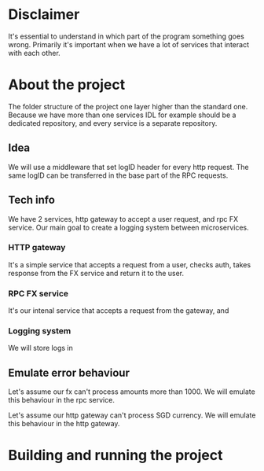 # Disclaimer
It's essential to understand in which part of the program something goes wrong. Primarily it's important when we have a lot of services that interact with each other.

# About the project
The folder structure of the project one layer higher than the standard one. Because we have more than one services
IDL for example should be a dedicated repository, and every service is a separate repository.


## Idea
We will use a middleware that set logID header for every http request. The same logID can be transferred in the base part of the RPC requests.


## Tech info
We have 2 services, http gateway to accept a user request, and rpc FX service. Our main goal to create a logging system between microservices.

### HTTP gateway
It's a simple service that accepts a request from a user, checks auth, takes response from the FX service and return it to the user.

### RPC FX service
It's our intenal service that accepts a request from the gateway, and 


### Logging system
We will store logs in 

## Emulate error behaviour
Let's assume our fx can't process amounts more than 1000. We will emulate this behaviour in the rpc service.

Let's assume our http gateway can't process SGD currency. We will emulate this behaviour in the http gateway.     

# Building and running the project
